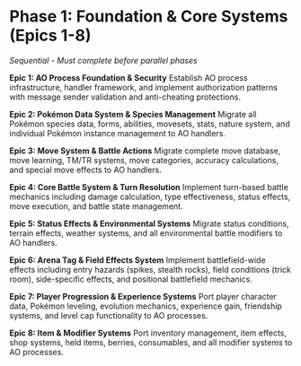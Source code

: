 # Phase 1: Foundation & Core Systems (Epics 1-8)
*Sequential - Must complete before parallel phases*

**Epic 1: AO Process Foundation & Security**
Establish AO process infrastructure, handler framework, and implement authorization patterns with message sender validation and anti-cheating protections.

**Epic 2: Pokémon Data System & Species Management**
Migrate all Pokémon species data, forms, abilities, movesets, stats, nature system, and individual Pokémon instance management to AO handlers.

**Epic 3: Move System & Battle Actions**
Migrate complete move database, move learning, TM/TR systems, move categories, accuracy calculations, and special move effects to AO handlers.

**Epic 4: Core Battle System & Turn Resolution**
Implement turn-based battle mechanics including damage calculation, type effectiveness, status effects, move execution, and battle state management.

**Epic 5: Status Effects & Environmental Systems**
Migrate status conditions, terrain effects, weather systems, and all environmental battle modifiers to AO handlers.

**Epic 6: Arena Tag & Field Effects System**
Implement battlefield-wide effects including entry hazards (spikes, stealth rocks), field conditions (trick room), side-specific effects, and positional battlefield mechanics.

**Epic 7: Player Progression & Experience Systems**
Port player character data, Pokémon leveling, evolution mechanics, experience gain, friendship systems, and level cap functionality to AO processes.

**Epic 8: Item & Modifier Systems**
Port inventory management, item effects, shop systems, held items, berries, consumables, and all modifier systems to AO processes.
